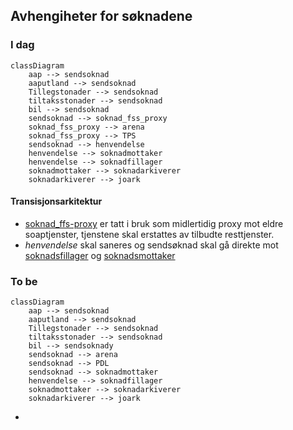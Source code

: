 ## Avhengiheter for søknadene

### I dag
```mermaid
classDiagram
    aap --> sendsoknad
    aaputland --> sendsoknad
    Tillegstonader --> sendsoknad
    tiltaksstonader --> sendsoknad
    bil --> sendsoknad
    sendsoknad --> soknad_fss_proxy
    soknad_fss_proxy --> arena
    soknad_fss_proxy --> TPS
    sendsoknad --> henvendelse
    henvendelse --> soknadmottaker
    henvendelse --> soknadfillager
    soknadmottaker --> soknadarkiverer
    soknadarkiverer --> joark
```
#### Transisjonsarkitektur
- [soknad_ffs-proxy](https://github.com/navikt/soknad-fss-proxy) er tatt i bruk som midlertidig proxy mot eldre soaptjenster, tjenstene skal erstattes av tilbudte resttjenster.
- *henvendelse* skal saneres og sendsøknad skal gå direkte mot [soknadsfillager](https://github.com/navikt/soknadsfillager) og [soknadsmottaker](https://github.com/navikt/soknadsmottaker)

### To be
```mermaid
classDiagram
    aap --> sendsoknad
    aaputland --> sendsoknad
    Tillegstonader --> sendsoknad
    tiltaksstonader --> sendsoknad
    bil --> sendsoknady
    sendsoknad --> arena
    sendsoknad --> PDL
    sendsoknad --> soknadmottaker
    henvendelse --> soknadfillager
    soknadmottaker --> soknadarkiverer
    soknadarkiverer --> joark
```
- 